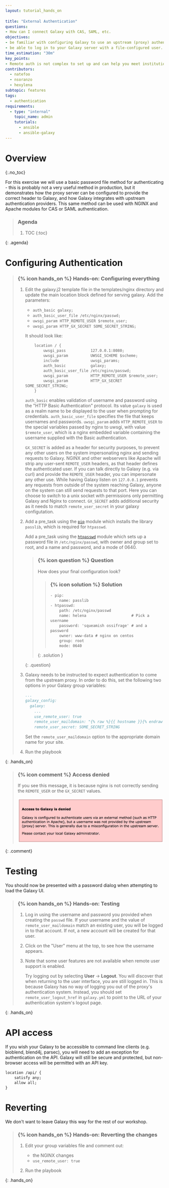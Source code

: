 ```yaml
---
layout: tutorial_hands_on

title: "External Authentication"
questions:
- How can I connect Galaxy with CAS, SAML, etc.
objectives:
- be familiar with configuring Galaxy to use an upstream (proxy) authentication provider
- be able to log in to your Galaxy server with a file-configured user.
time_estimation: "30m"
key_points:
- Remote auth is not complex to set up and can help you meet institutional requirements
contributors:
  - natefoo
  - nsoranzo
  - hexylena
subtopic: features
tags:
  - authentication
requirements:
  - type: "internal"
    topic_name: admin
    tutorials:
      - ansible
      - ansible-galaxy
---
```


# Overview
{:.no_toc}

For this exercise we will use a basic password file method for authenticating - this is probably not a very useful method in production, but it demonstrates how the proxy server can be configured to provide the correct header to Galaxy, and how Galaxy integrates with upstream authentication providers. This same method can be used with NGINX and Apache modules for CAS or SAML authentication.

> ### Agenda
>
> 1. TOC
> {:toc}
>
{: .agenda}

# Configuring Authentication

> ### {% icon hands_on %} Hands-on: Configuring everything
>
> 1. Edit the galaxy.j2 template file in the templates/nginx directory and update the main location block defined for serving galaxy. Add the parameters:
>      - `auth_basic galaxy;`
>      - `auth_basic_user_file /etc/nginx/passwd;`
>      - `uwsgi_param HTTP_REMOTE_USER $remote_user;`
>      - `uwsgi_param HTTP_GX_SECRET SOME_SECRET_STRING;`
>
>    It should look like:
>
>    ```nginx
>        location / {
>            uwsgi_pass           127.0.0.1:8080;
>            uwsgi_param          UWSGI_SCHEME $scheme;
>            include              uwsgi_params;
>            auth_basic           galaxy;
>            auth_basic_user_file /etc/nginx/passwd;
>            uwsgi_param          HTTP_REMOTE_USER $remote_user;
>            uwsgi_param          HTTP_GX_SECRET SOME_SECRET_STRING;
>        }
>    ```
>
>    `auth_basic` enables validation of username and password using the "HTTP Basic Authentication" protocol. Its value `galaxy` is used as a realm name to be displayed to the user when prompting for credentials.
>    `auth_basic_user_file` specifies the file that keeps usernames and passwords.
>    `uwsgi_param` adds `HTTP_REMOTE_USER` to the special variables passed by nginx to uwsgi, with value `$remote_user`, which is a nginx embedded variable containing the username supplied with the Basic authentication.
>
>    `GX_SECRET` is added as a header for security purposes, to prevent any other users on the system impersonating nginx and sending requests to Galaxy. NGINX and other webservers like Apache will strip any user-sent `REMOTE_USER` headers, as that header defines the authenticated user. If you can talk directly to Galaxy (e.g. via curl) and provide the `REMOTE_USER` header, you can impersonate any other use. While having Galaxy listen on `127.0.0.1` prevents any requests from outside of the system reaching Galaxy, anyone on the system can still send requests to that port. Here you can choose to switch to a unix socket with permissions only permitting Galaxy and Nginx to connect. `GX_SECRET` adds additional security as it needs to match `remote_user_secret` in your galaxy configutation.
>
> 2. Add a pre_task using the [`pip`](https://docs.ansible.com/ansible/latest/modules/pip_module.html) module which installs the library `passlib`, which is required for `htpasswd`.
>
>    Add a pre_task using the [`htpasswd`](https://docs.ansible.com/ansible/2.4/htpasswd_module.html) module which sets up a password file in `/etc/nginx/passwd`, with owner and group set to root, and a name and password, and a mode of 0640.
>    > ### {% icon question %} Question
>    >
>    > How does your final configuration look?
>    >
>    > > ### {% icon solution %} Solution
>    > >
>    > > ```
>    > > - pip:
>    > >     name: passlib
>    > > - htpasswd:
>    > >     path: /etc/nginx/passwd
>    > >     name: helena                    # Pick a username
>    > >     password: 'squeamish ossifrage' # and a password
>    > >     owner: www-data # nginx on centos
>    > >     group: root
>    > >     mode: 0640
>    > > ```
>    > {: .solution }
>    >
>    {: .question}
>
> 3. Galaxy needs to be instructed to expect authentication to come from the upstream proxy. In order to do this, set the following two options in your Galaxy group variables:
>
>    ```yaml
>    ...
>    galaxy_config:
>      galaxy:
>        ...
>        use_remote_user: true
>        remote_user_maildomain: "{% raw %}{{ hostname }}{% endraw %}"
>        remote_user_secret: SOME_SECRET_STRING
>    ```
>
>    Set the `remote_user_maildomain` option to the appropriate domain name for your site.
>
> 4. Run the playbook
>
{: .hands_on}

> ### {% icon comment %} Access denied
>
> If you see this message, it is because nginx is not correctly sending the `REMOTE_USER` or the `GX_SECRET` values.
>
> ![access denied message](../../images/access_denied.png)
>
{: .comment}


# Testing

You should now be presented with a password dialog when attempting to load the Galaxy UI.

> ### {% icon hands_on %} Hands-on: Testing
>
> 1. Log in using the username and password you provided when creating the `passwd` file. If your username and the value of `remote_user_maildomain` match an existing user, you will be logged in to that account. If not, a new account will be created for that user.
>
> 2. Click on the "User" menu at the top, to see how the username appears.
>
> 3. Note that some user features are not available when remote user support is enabled.
>
>    Try logging out by selecting **User** -> **Logout**. You will discover that when returning to the user interface, you are still logged in. This is because Galaxy has no way of logging you out of the proxy's authentication system. Instead, you should set `remote_user_logout_href` in `galaxy.yml` to point to the URL of your authentication system's logout page.
>
{: .hands_on}

# API access

If you wish your Galaxy to be accessible to command line clients (e.g. bioblend, blend4j, parsec), you will need to add an exception for authentication on the API. Galaxy will still be secure and protected, but non-browser access will be permitted with an API key.

```
location /api/ {
    satisfy any;
    allow all;
}
```

# Reverting

We don't want to leave Galaxy this way for the rest of our workshop.

> ### {% icon hands_on %} Hands-on: Reverting the changes
>
> 1. Edit your group variables file and comment out:
>
>    - the NGINX changes
>    - `use_remote_user: true`
>
> 2. Run the playbook
>
{: .hands_on}
